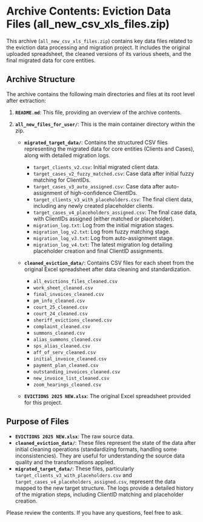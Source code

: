 # Archive Contents: Eviction Data Files (all_new_csv_xls_files.zip)

This archive (`all_new_csv_xls_files.zip`) contains key data files related to the eviction data processing and migration project. It includes the original uploaded spreadsheet, the cleaned versions of its various sheets, and the final migrated data for core entities.

## Archive Structure

The archive contains the following main directories and files at its root level after extraction:

1.  **`README.md`**: This file, providing an overview of the archive contents.

2.  **`all_new_files_for_user/`**: This is the main container directory within the zip.
    *   **`migrated_target_data/`**: Contains the structured CSV files representing the migrated data for core entities (Clients and Cases), along with detailed migration logs.
        *   `target_clients_v2.csv`: Initial migrated client data.
        *   `target_cases_v2_fuzzy_matched.csv`: Case data after initial fuzzy matching for ClientIDs.
        *   `target_cases_v3_auto_assigned.csv`: Case data after auto-assignment of high-confidence ClientIDs.
        *   `target_clients_v3_with_placeholders.csv`: The final client data, including any newly created placeholder clients.
        *   `target_cases_v4_placeholders_assigned.csv`: The final case data, with ClientIDs assigned (either matched or placeholder).
        *   `migration_log.txt`: Log from the initial migration stages.
        *   `migration_log_v2.txt`: Log from fuzzy matching stage.
        *   `migration_log_v3.txt`: Log from auto-assignment stage.
        *   `migration_log_v4.txt`: The latest migration log detailing placeholder creation and final ClientID assignments.

    *   **`cleaned_eviction_data/`**: Contains CSV files for each sheet from the original Excel spreadsheet after data cleaning and standardization.
        *   `all_evictions_files_cleaned.csv`
        *   `work_sheet_cleaned.csv`
        *   `final_invoices_cleaned.csv`
        *   `pm_info_cleaned.csv`
        *   `court_25_cleaned.csv`
        *   `court_24_cleaned.csv`
        *   `sheriff_evictions_cleaned.csv`
        *   `complaint_cleaned.csv`
        *   `summons_cleaned.csv`
        *   `alias_summons_cleaned.csv`
        *   `sps_alias_cleaned.csv`
        *   `aff_of_serv_cleaned.csv`
        *   `initial_invoice_cleaned.csv`
        *   `payment_plan_cleaned.csv`
        *   `outstanding_invoices_cleaned.csv`
        *   `new_invoice_list_cleaned.csv`
        *   `zoom_hearings_cleaned.csv`

    *   **`EVICTIONS 2025 NEW.xlsx`**: The original Excel spreadsheet provided for this project.

## Purpose of Files

*   **`EVICTIONS 2025 NEW.xlsx`**: The raw source data.
*   **`cleaned_eviction_data/`**: These files represent the state of the data after initial cleaning operations (standardizing formats, handling some inconsistencies). They are useful for understanding the source data quality and the transformations applied.
*   **`migrated_target_data/`**: These files, particularly `target_clients_v3_with_placeholders.csv` and `target_cases_v4_placeholders_assigned.csv`, represent the data mapped to the new target structure. The logs provide a detailed history of the migration steps, including ClientID matching and placeholder creation.

Please review the contents. If you have any questions, feel free to ask.
